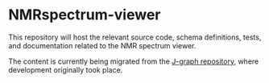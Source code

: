 # NMRspectrum-viewer

This repository will host the relevant source code, schema definitions, tests, and documentation related to the NMR spectrum viewer.

The content is currently being migrated from the [J-graph repository](https://github.com/NMReDATAInitiative/J-graph), where development originally took place.